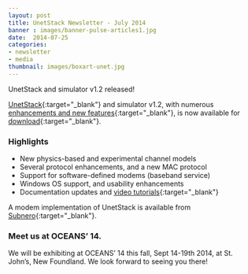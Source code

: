 ```yaml
---
layout: post
title: UnetStack Newsletter - July 2014
banner : images/banner-pulse-articles1.jpg
date:  2014-07-25
categories:
- newsletter
- media
thumbnail: images/boxart-unet.jpg
---
```


UnetStack and simulator v1.2 released!

[UnetStack](http://www.unetstack.net){:target="_blank"} and simulator v1.2, with numerous [enhancements and new features](https://www.unetstack.net/relnotes-v1.2.html){:target="_blank"}, is now available for [download](https://www.unetstack.net/downloads.html){:target="_blank"}.

### Highlights

- New physics-based and experimental channel models
- Several protocol enhancements, and a new MAC protocol
- Support for software-defined modems (baseband service)
- Windows OS support, and usability enhancements
- Documentation updates and [video tutorials](http://www.youtube.com/playlist?list=PLnqY-RltGuGUaGXxuCEPpH3BYxTLtfA_2){:target="_blank"}

A modem implementation of UnetStack is available from [Subnero](http://www.subnero.com){:target="_blank"}.
 
### Meet us at OCEANS’ 14.
We will be exhibiting at OCEANS’ 14 this fall, Sept 14-19th 2014, at St. John’s, New Foundland.  We look forward to seeing you there!
